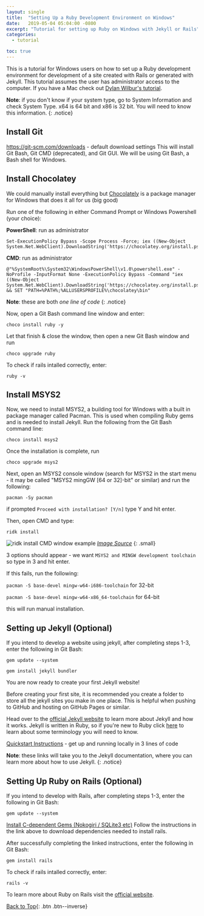 ```yaml
---
layout: single
title:  "Setting Up a Ruby Development Environment on Windows"
date:   2019-05-04 05:04:00 -0800
excerpt: "Tutorial for setting up Ruby on Windows with Jekyll or Rails"
categories: 
  - tutorial

toc: true
---
```

This is a tutorial for Windows users on how to set up a Ruby development environment for development of a site created with Rails or generated with Jekyll. This tutorial assumes the user has administrator access to the computer. If you have a Mac check out [Dylan Wilbur's tutorial](https://dylanwilbur.github.io/2019/04/17/building-an-expandable-personal-website-to-host-your-portfolio-with-jekyll-and-github-pages.html).

**Note**: if you don't know if your system type, go to System Information and check System Type. x64 is 64 bit and x86 is 32 bit. You will need to know this information. 
{: .notice}

## Install Git
<https://git-scm.com/downloads> - default download settings
This will install Git Bash, Git CMD (deprecated), and Git GUI. We will be using Git Bash, a Bash shell for Windows.

## Install Chocolatey
We could manually install everything but [Chocolately](https://chocolatey.org/) is a package manager for Windows that does it all for us (big good)

Run one of the following in either Command Prompt or Windows Powershell (your choice):

**PowerShell**: run as administrator
~~~
Set-ExecutionPolicy Bypass -Scope Process -Force; iex ((New-Object System.Net.WebClient).DownloadString('https://chocolatey.org/install.ps1'))
~~~~

**CMD**: run as administrator
~~~
@"%SystemRoot%\System32\WindowsPowerShell\v1.0\powershell.exe" -NoProfile -InputFormat None -ExecutionPolicy Bypass -Command "iex ((New-Object System.Net.WebClient).DownloadString('https://chocolatey.org/install.ps1'))" && SET "PATH=%PATH%;%ALLUSERSPROFILE%\chocolatey\bin"
~~~~

**Note**: these are both *one line of code* 
{: .notice}

Now, open a Git Bash command line window and enter:

`choco install ruby -y`

Let that finish & close the window, then open a new Git Bash window and run

`choco upgrade ruby`

To check if rails intalled correctly, enter:

`ruby -v`

## Install MSYS2
Now, we need to install MSYS2, a building tool for Windows with a built in package manager called Pacman. This is used when compiling Ruby gems and is needed to install Jekyll. Run the following from the Git Bash command line:

`choco install msys2`

Once the installation is complete, run

`choco upgrade msys2`

Next, open an MSYS2 console window (search for MSYS2 in the start menu - it may be called "MSYS2 mingGW [64 or 32]-bit" or similar) and run the following: 

`pacman -Sy pacman`

if prompted `Proceed with installation? [Y/n]` type Y and hit enter.

Then, open CMD and type:

`ridk install`

![ridk install CMD window example](https://cdn-images-1.medium.com/max/1600/1*EeqEcdKi0e0EHvyYhdUzrA.png)
*[Image Source](https://cdn-images-1.medium.com/max/1600/1*EeqEcdKi0e0EHvyYhdUzrA.png)*
{: .small}

3 options should appear - we want `MSYS2 and MINGW development toolchain` so type in 3 and hit enter.

If this fails, run the following:

`pacman -S base-devel mingw-w64-i686-toolchain` for 32-bit

`pacman -S base-devel mingw-w64-x86_64-toolchain` for 64-bit

this will run manual installation.

## Setting up Jekyll (Optional)
If you intend to develop a website using jekyll, after completing steps 1-3, enter the following in Git Bash:

`gem update --system`

`gem install jekyll bundler`

You are now ready to create your first Jekyll website!

Before creating your first site, it is recommended you create a folder to store all the jekyll sites you make in one place. This is helpful when pushing to GitHub and hosting on GitHub Pages or similar. 

Head over to the [official Jekyll website](https://jekyllrb.com/) to learn more about Jekyll and how it works. 
Jekyll is written in Ruby, so if you're new to Ruby click [here](https://jekyllrb.com/docs/ruby-101/) to learn about some terminology you will need to know.

[Quickstart Instructions](https://jekyllrb.com/docs/) - get up and running locally in 3 lines of code

**Note**: these links will take you to the Jekyll documentation, where you can learn more about how to use Jekyll. 
{: .notice}

## Setting Up Ruby on Rails (Optional)
If you intend to develop with Rails, after completing steps 1-3, enter the following in Git Bash:

`gem update --system`

[Install C-dependent Gems (Nokogiri / SQLite3 etc)](https://medium.com/ruby-on-rails-web-application-development/how-to-install-rubyonrails-on-windows-7-8-10-complete-tutorial-2017-fc95720ee059#4bc5)
Follow the instructions in the link above to download dependencies needed to install rails.

After successfully completing the linked instructions, enter the following in Git Bash:

`gem install rails`

To check if rails intalled correctly, enter:

`rails -v`

To learn more about Ruby on Rails visit the [official website](https://rubyonrails.org/).


[Back to Top](#){: .btn .btn--inverse}
